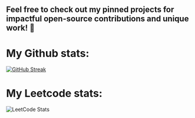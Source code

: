 ## Feel free to check out my pinned projects for impactful open-source contributions and unique work! 🚀

# My Github stats:
[![GitHub Streak](https://streak-stats.demolab.com?user=CarlosGuzman01&theme=dark)](https://git.io/streak-stats)


#  My Leetcode stats:
![LeetCode Stats](https://leetcard.jacoblin.cool/CarlosGuzman01?theme=dark&font=Cuprum&ext=heatmap)

